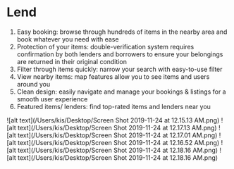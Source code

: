 # Lend

1. Easy booking: browse through hundreds of items in the nearby area and book whatever you need with ease
2. Protection of your items: double-verification system requires confirmation by both lenders and borrowers to ensure your belongings are returned in their original condition
3. Filter through items quickly: narrow your search with easy-to-use filter
4. View nearby items: map features allow you to see items and users around you 
5. Clean design: easily navigate and manage your bookings & listings for a smooth user experience
6. Featured items/ lenders: find top-rated items and lenders near you


![alt text](/Users/kis/Desktop/Screen Shot 2019-11-24 at 12.15.13 AM.png)
![alt text](/Users/kis/Desktop/Screen Shot 2019-11-24 at 12.17.13 AM.png)
![alt text](/Users/kis/Desktop/Screen Shot 2019-11-24 at 12.17.01 AM.png)
![alt text](/Users/kis/Desktop/Screen Shot 2019-11-24 at 12.16.52 AM.png)
![alt text](/Users/kis/Desktop/Screen Shot 2019-11-24 at 12.18.16 AM.png)
![alt text](/Users/kis/Desktop/Screen Shot 2019-11-24 at 12.18.16 AM.png)